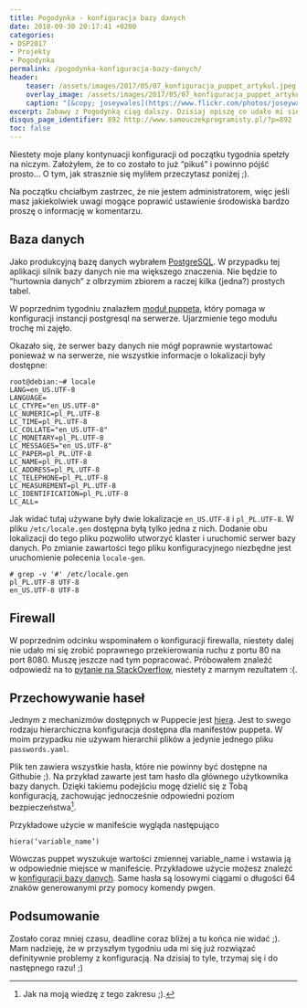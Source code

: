 ```yaml
---
title: Pogodynka - konfiguracja bazy danych
date: 2018-09-30 20:17:41 +0200
categories:
- DSP2017
- Projekty
- Pogodynka
permalink: /pogodynka-konfiguracja-bazy-danych/
header:
    teaser: /assets/images/2017/05/07_konfiguracja_puppet_artykul.jpeg
    overlay_image: /assets/images/2017/05/07_konfiguracja_puppet_artykul.jpeg
    caption: "[&copy; joseywales](https://www.flickr.com/photos/joseywales/316407208/sizes/o/)"
excerpt: Zabawy z Pogodynką ciąg dalszy. Dzisiaj opiszę co udało mi się zrobić w niedzielny wieczór w sprawie Pogodynki. Zapraszam do lektury.
disqus_page_identifier: 892 http://www.samouczekprogramisty.pl/?p=892
toc: false
---
```


Niestety moje plany kontynuacji konfiguracji od początku tygodnia spełzły na niczym. Założyłem, że to co zostało to już “pikuś” i powinno pójść prosto... O tym, jak strasznie się myliłem przeczytasz poniżej ;).

Na początku chciałbym zastrzec, że nie jestem administratorem, więc jeśli masz jakiekolwiek uwagi mogące poprawić ustawienie środowiska bardzo proszę o informację w komentarzu.

## Baza danych

Jako produkcyjną bazę danych wybrałem [PostgreSQL](https://www.postgresql.org/). W przypadku tej aplikacji silnik bazy danych nie ma większego znaczenia. Nie będzie to “hurtownia danych” z olbrzymim zbiorem a raczej kilka (jedna?) prostych tabel.

W poprzednim tygodniu znalazłem [moduł puppeta](https://github.com/puppetlabs/puppetlabs-postgresql), który pomaga w konfiguracji instancji postgresql na serwerze. Ujarzmienie tego modułu trochę mi zajęło.

Okazało się, że serwer bazy danych nie mógł poprawnie wystartować ponieważ w na serwerze, nie wszystkie informacje o lokalizacji były dostępne:

    root@debian:~# locale
    LANG=en_US.UTF-8
    LANGUAGE=
    LC_CTYPE="en_US.UTF-8"
    LC_NUMERIC=pl_PL.UTF-8
    LC_TIME=pl_PL.UTF-8
    LC_COLLATE="en_US.UTF-8"
    LC_MONETARY=pl_PL.UTF-8
    LC_MESSAGES="en_US.UTF-8"
    LC_PAPER=pl_PL.UTF-8
    LC_NAME=pl_PL.UTF-8
    LC_ADDRESS=pl_PL.UTF-8
    LC_TELEPHONE=pl_PL.UTF-8
    LC_MEASUREMENT=pl_PL.UTF-8
    LC_IDENTIFICATION=pl_PL.UTF-8
    LC_ALL=

Jak widać tutaj używane były dwie lokalizacje `en_US.UTF-8` i `pl_PL.UTF-8`. W pliku `/etc/locale.gen` dostępna byłą tylko jedna z nich. Dodanie obu lokalizacji do tego pliku pozwoliło utworzyć klaster i uruchomić serwer bazy danych. Po zmianie zawartości tego pliku konfiguracyjnego niezbędne jest uruchomienie polecenia `locale-gen`.

    # grep -v '#' /etc/locale.gen
    pl_PL.UTF-8 UTF-8
    en_US.UTF-8 UTF-8

## Firewall

W poprzednim odcinku wspominałem o konfiguracji firewalla, niestety dalej nie udało mi się zrobić poprawnego przekierowania ruchu z portu 80 na port 8080. Muszę jeszcze nad tym popracować. Próbowałem znaleźć odpowiedź na to [pytanie na StackOverflow](http://stackoverflow.com/questions/43828853/forwarding-traffic-from-80-to-8080), niestety z marnym rezultatem :(.

## Przechowywanie haseł

Jednym z mechanizmów dostępnych w Puppecie jest [hiera](https://docs.puppet.com/hiera/). Jest to swego rodzaju hierarchiczna konfiguracja dostępna dla manifestów puppeta. W moim przypadku nie używam hierarchii plików a jedynie jednego pliku `passwords.yaml`.

Plik ten zawiera wszystkie hasła, które nie powinny być dostępne na Githubie ;). Na przykład zawarte jest tam hasło dla głównego użytkownika bazy danych. Dzięki takiemu podejściu mogę dzielić się z Tobą konfiguracją, zachowując jednocześnie odpowiedni poziom bezpieczeństwa[^bezpieczenstwo].

[^bezpieczenstwo]: Jak na moją wiedzę z tego zakresu ;).

Przykładowe użycie w manifeście wygląda następująco

    hiera(‘variable_name’)

Wówczas puppet wyszukuje wartości zmiennej variable\_name i wstawia ją w odpowiednie miejsce w manifeście. Przykładowe użycie możesz znaleźć w [konfiguracji bazy danych](https://github.com/SamouczekProgramisty/Pogodynka/blob/master/puppet/modules/pogodynka/manifests/database.pp). Same hasła są losowymi ciągami o długości 64 znaków generowanymi przy pomocy komendy pwgen.

## Podsumowanie

Zostało coraz mniej czasu, deadline coraz bliżej a tu końca nie widać ;). Mam nadzieję, że w przyszłym tygodniu uda mi się już rozwiązać definitywnie problemy z konfiguracją. Na dzisiaj to tyle, trzymaj się i do następnego razu! ;)
